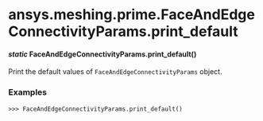 # ansys.meshing.prime.FaceAndEdgeConnectivityParams.print_default

<a id="ansys.meshing.prime.FaceAndEdgeConnectivityParams.print_default"></a>

#### *static* FaceAndEdgeConnectivityParams.print_default()

Print the default values of `FaceAndEdgeConnectivityParams` object.

### Examples

```pycon
>>> FaceAndEdgeConnectivityParams.print_default()
```

<!-- !! processed by numpydoc !! -->
